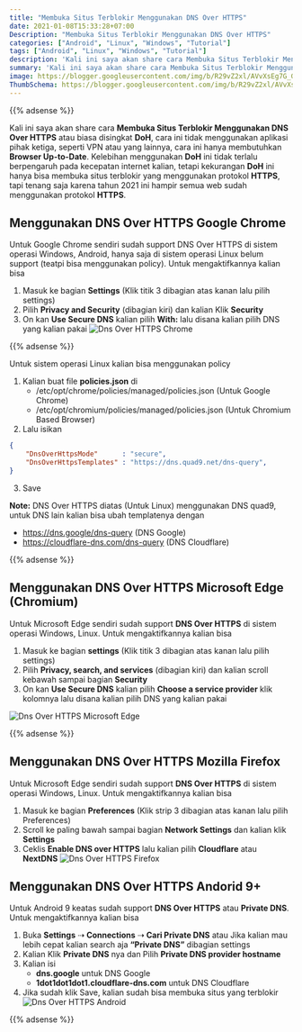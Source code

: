```yaml
---
title: "Membuka Situs Terblokir Menggunakan DNS Over HTTPS"
date: 2021-01-08T15:33:28+07:00
Description: "Membuka Situs Terblokir Menggunakan DNS Over HTTPS"
categories: ["Android", "Linux", "Windows", "Tutorial"]
tags: ["Android", "Linux", "Windows", "Tutorial"]
description: 'Kali ini saya akan share cara Membuka Situs Terblokir Menggunakan DNS Over HTTPS atau biasa disingkat DoH, cara ini tidak menggunakan aplikasi pihak ketiga, seperti VPN atau yang lainnya, cara ini hanya membutuhkan Browser Up-to-Date.'
summary: 'Kali ini saya akan share cara Membuka Situs Terblokir Menggunakan DNS Over HTTPS atau biasa disingkat DoH, cara ini tidak menggunakan aplikasi pihak ketiga, seperti VPN atau yang lainnya, cara ini hanya membutuhkan Browser Up-to-Date.'
image: https://blogger.googleusercontent.com/img/b/R29vZ2xl/AVvXsEg7G_GN-v6Qr48XUggyNQRzf84f12_b0IXt5IK3SnJ7cKPmoE-kADN9PiYDcPu7d9orm2XdnWaDsgFAdO2Tem_gUMIYKz2LTv76kOeVJUc1TYWdRKSk23xYreRFxjkHv_yRelm_xz3WsGOXujYCS-crK9lWS2CEw6G7Qew-aEkiLm9wotoBLLJ8SapdASCV/s80-rw/dns-logo.jpeg
ThumbSchema: https://blogger.googleusercontent.com/img/b/R29vZ2xl/AVvXsEg7G_GN-v6Qr48XUggyNQRzf84f12_b0IXt5IK3SnJ7cKPmoE-kADN9PiYDcPu7d9orm2XdnWaDsgFAdO2Tem_gUMIYKz2LTv76kOeVJUc1TYWdRKSk23xYreRFxjkHv_yRelm_xz3WsGOXujYCS-crK9lWS2CEw6G7Qew-aEkiLm9wotoBLLJ8SapdASCV/s0-rw/dns-logo.jpeg
---
```


{{% adsense %}}

Kali ini saya akan share cara **Membuka Situs Terblokir Menggunakan DNS Over HTTPS** atau biasa disingkat **DoH**, cara ini tidak menggunakan aplikasi pihak ketiga, seperti VPN atau yang lainnya, cara ini hanya membutuhkan **Browser Up-to-Date**. Kelebihan menggunakan **DoH** ini tidak terlalu berpengaruh pada kecepatan internet kalian, tetapi kekurangan **DoH** ini hanya bisa membuka situs terblokir yang menggunakan protokol **HTTPS**, tapi tenang saja karena tahun 2021 ini hampir semua web sudah menggunakan protokol **HTTPS**.

## Menggunakan DNS Over HTTPS Google Chrome
Untuk Google Chrome sendiri sudah support DNS Over HTTPS di sistem operasi Windows, Android, hanya saja di sistem operasi Linux belum support (teatpi bisa menggunakan policy). Untuk mengaktifkannya kalian bisa
1. Masuk ke bagian **Settings** (Klik titik 3 dibagian atas kanan lalu pilih settings)
2. Pilih **Privacy and Security** (dibagian kiri) dan kalian Klik **Security**
3. On kan **Use Secure DNS** kalian pilih **With:** lalu disana kalian pilih DNS yang kalian pakai
![Dns Over HTTPS Chrome](https://blogger.googleusercontent.com/img/b/R29vZ2xl/AVvXsEhCE5-vZFuVWDLULVJNiXN4YlO8U_MBg3H3jjiu7hf7bFgoGb4faJKn9XGH8AqnvbUrkLQf3R_gfcSXezisx3BEE1BKNd6gu2bP2kE-AhDea4s7cu6cD3sgpvjhZRVn0bfbU2NTHvX09V4BJE0NtklvS3raWr9Zwn2FV4dJbGBmgVEVDf0auYuOFGRItqV5/s0-rw/DoH_Option%201)

{{% adsense %}}

Untuk sistem operasi Linux kalian bisa menggunakan policy
1. Kalian buat file **policies.json** di
   * /etc/opt/chrome/policies/managed/policies.json (Untuk Google Chrome)
   * /etc/opt/chromium/policies/managed/policies.json (Untuk Chromium Based Browser)
2. Lalu isikan
```json
{
	"DnsOverHttpsMode"      : "secure",
	"DnsOverHttpsTemplates" : "https://dns.quad9.net/dns-query",
}
```
3. Save

**Note:** DNS Over HTTPS diatas (Untuk Linux) menggunakan DNS quad9, untuk DNS lain kalian bisa ubah templatenya dengan
   *  https://dns.google/dns-query (DNS Google)
   *  https://cloudflare-dns.com/dns-query (DNS Cloudflare)

{{% adsense %}}

## Menggunakan DNS Over HTTPS Microsoft Edge (Chromium)
Untuk Microsoft Edge sendiri sudah support **DNS Over HTTPS** di sistem operasi Windows, Linux. Untuk mengaktifkannya kalian bisa
1. Masuk ke bagian **settings** (Klik titik 3 dibagian atas kanan lalu pilih settings)
2. Pilih **Privacy, search, and services** (dibagian kiri) dan kalian scroll kebawah sampai bagian **Security**
3. On kan **Use Secure DNS** kalian pilih **Choose a service provider** klik kolomnya lalu disana kalian pilih DNS yang kalian pakai


![Dns Over HTTPS Microsoft Edge](https://blogger.googleusercontent.com/img/b/R29vZ2xl/AVvXsEhven61BUdvXcpvRdW2Qw9-IoJi_iQPvNPXTYgT8glA_KJvMyDPYpaBFJ6GpFDNraLGPHXtJZM6biU9whb42fx-bdnHyArSveV2hu9GstaCiEtBcdPm3oR3BgymE5EdUAxR3-c-yErklxUtgEtPaKpD05z9AS-8NyYJ7OdUUCnUWljt-9PP_Wdl2c2E521z/s0-rw/doh-edge.jpg)

{{% adsense %}}

## Menggunakan DNS Over HTTPS Mozilla Firefox
Untuk Microsoft Edge sendiri sudah support **DNS Over HTTPS** di sistem operasi Windows, Linux. Untuk mengaktifkannya kalian bisa
1. Masuk ke bagian **Preferences** (Klik strip 3 dibagian atas kanan lalu pilih Preferences)
2. Scroll ke paling bawah sampai bagian **Network Settings** dan kalian klik **Settings**
3. Ceklis **Enable DNS over HTTPS** lalu kalian pilih **Cloudflare** atau **NextDNS**
![Dns Over HTTPS Firefox](https://blogger.googleusercontent.com/img/b/R29vZ2xl/AVvXsEhvcLqfhyphenhyphenX8ZTqMqOLPogP8D1MdvOj81KI9HAxm0Z1m-DSuKT_6_zdzAusgr19TOcZ7yeKXS42W8V21izWZnQqyrZM3_nOT9vjfmP91olgeQElQSGrNCFPO2m9cy4rrvSHtO1GkgsBaAu1qqztgDqTjctFD7PMcG1Tz0UhCslAh1GXVAJ9vtuShTbu9BeKJ/s0-rw/doh-firefox.jpg)

## Menggunakan DNS Over HTTPS Andorid 9+
Untuk Android 9 keatas sudah support **DNS Over HTTPS** atau **Private DNS**. Untuk mengaktifkannya kalian bisa
1. Buka **Settings** ⇢ **Connections** ⇢ **Cari Private DNS** atau Jika kalian mau lebih cepat kalian search aja **“Private DNS”** dibagian settings
2. Kalian Klik **Private DNS** nya dan Pilih **Private DNS provider hostname**
3. Kalian isi
   * **dns.google** untuk DNS Google
   * **1dot1dot1dot1.cloudflare-dns.com** untuk DNS Cloudflare
4. Jika sudah klik Save, kalian sudah bisa membuka situs yang terblokir
![Dns Over HTTPS Android](https://blogger.googleusercontent.com/img/b/R29vZ2xl/AVvXsEiV4SiKhHCwroZE7T5DLZRZ8Xgrli99KxvNOffX9HUHTf7g5xjIZQsEq7gPY7GFWCYB1qg369xhGaLaQCFXjkOh3DAVE0DcppNK9d9Umkss6VxKMMFJQ0Z-nM5MLFmvkPByfthZQE38CnTInebH9UZBGRFN-lN9gdLJezjXTNjRyETh8Ly2wKgH5leV-fmB/s0-rw/doh-android.jpg)

{{% adsense %}}

